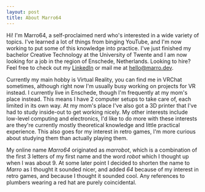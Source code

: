```yaml
---
layout: post
title: About Marro64
---
```


Hi! I'm Marro64, a self-proclaimed nerd who's interested in a wide variety of topics. I've learned a lot of things from binging YouTube, and I'm now working to put some of this knowledge into practice. I've just finished my bachelor Creative Technology at the University of Twente and I am now looking for a job in the region of Enschede, Netherlands. Looking to hire? Feel free to check out my [LinkedIn](https://www.linkedin.com/in/marinus-bos/) or mail me at [hello@marro.dev](mailto:hello@marro.dev).

Currently my main hobby is Virtual Reality, you can find me in VRChat sometimes, although right now I'm usually busy working on projects for VR instead. I currently live in Enschede, though I'm frequently at my mom's place instead. This means I have 2 computer setups to take care of, each limited in its own way. At my mom's place I've also got a 3D printer that I've had to study inside-out to get working nicely. My other interests include low-level computing and electronics, I'd like to do more with these interests are they're currently mostly theoretical knowledge and little practical experience. This also goes for my interest in retro games, I'm more curious about studying them than actually playing them.

My online name *Marro64* originated as *marrobot*, which is a combination of the first 3 letters of my first name and the word *robot* which I thought up when I was about 9. At some later point I decided to shorten the name to *Marro* as I thought it sounded nicer, and added *64* because of my interest in retro games, and because I thought it sounded cool. Any references to plumbers wearing a red hat are purely coincidental.